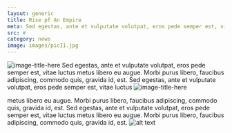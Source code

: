 ```yaml
---
layout: generic
title: Rise pf An Empire
meta: Sed egestas, ante et vulputate volutpat, eros pede semper est, vitae luctus metus libero eu augue. Morbi purus libero, faucibus adipiscing, commodo quis, gravida id, est.
src: #
category: news
image: images/pic11.jpg
---
```


![image-title-here]({{site.baseurl}}/images/pic10.jpg)
Sed egestas, ante et vulputate volutpat, eros pede semper est, vitae luctus metus
 libero eu augue. Morbi purus libero, faucibus adipiscing, commodo quis, gravida id, est. Sed egestas, ante et vulputate volutpat, eros pede semper est, vitae luctus
 ![image-title-here]({{site.baseurl}}/images/pic10.jpg)


  metus libero eu augue. Morbi purus libero, faucibus adipiscing, commodo quis, gravida id, est. Sed egestas, ante et vulputate volutpat, eros pede semper est, vitae luctus metus libero eu augue. Morbi purus libero, faucibus adipiscing, commodo quis, gravida id, est.
 ![alt text]({{site.baseurl}}/images/pic10.jpg)
